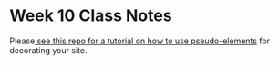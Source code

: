 # Week 10 Class Notes

Please[ see this repo for a tutorial on how to use pseudo-elements](https://github.com/JACGWD/Using-Pseudo-Elements-for-Decoration) for decorating your site.

